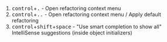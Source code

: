 1. <kbd>control</kbd>+<kbd>.</kbd> - Open refactoring context menu
2. <kbd>control</kbd>+<kbd>..</kbd> - Open refactoring context menu / Apply default refactoring
3. <kbd>control</kbd>+<kbd>shift</kbd>+<kbd>space</kbd> - "Use smart completion to show all" IntelliSense suggestions (inside object initializers)
